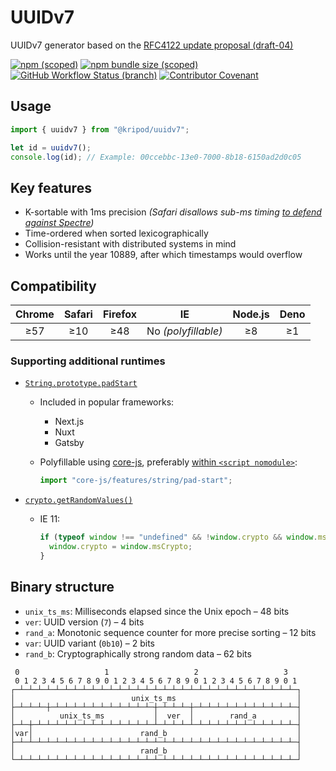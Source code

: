 # UUIDv7

UUIDv7 generator based on the [RFC4122 update proposal (draft-04)](https://www.ietf.org/archive/id/draft-peabody-dispatch-new-uuid-format-04.html)

[![npm (scoped)](https://img.shields.io/npm/v/@kripod/uuidv7)](https://www.npmjs.com/package/@kripod/uuidv7)
[![npm bundle size (scoped)](https://img.shields.io/bundlephobia/minzip/@kripod/uuidv7)](https://bundlephobia.com/package/@kripod/uuidv7)
[![GitHub Workflow Status (branch)](https://img.shields.io/github/workflow/status/kripod/uuidv7/Node.js%20CI/main)](https://github.com/kripod/uuidv7/actions/workflows/node-ci.yaml)
[![Contributor Covenant](https://img.shields.io/badge/Contributor%20Covenant-2.1-4baaaa.svg)](./CODE_OF_CONDUCT.md)

## Usage

```js
import { uuidv7 } from "@kripod/uuidv7";

let id = uuidv7();
console.log(id); // Example: 00ccebbc-13e0-7000-8b18-6150ad2d0c05
```

## Key features

- K-sortable with 1ms precision _(Safari disallows sub-ms timing [to defend against Spectre](https://webkit.org/blog/8048/what-spectre-and-meltdown-mean-for-webkit/))_
- Time-ordered when sorted lexicographically
- Collision-resistant with distributed systems in mind
- Works until the year 10889, after which timestamps would overflow

## Compatibility

| Chrome | Safari | Firefox |         IE          | Node.js | Deno |
| :----: | :----: | :-----: | :-----------------: | :-----: | :--: |
|  ≥57   |  ≥10   |   ≥48   | No _(polyfillable)_ |   ≥8    |  ≥1  |

### Supporting additional runtimes

- [`String.prototype.padStart`](https://caniuse.com/pad-start-end)

  - Included in popular frameworks:

    - Next.js
    - Nuxt
    - Gatsby

  - Polyfillable using [core-js](https://github.com/zloirock/core-js), preferably [within `<script nomodule>`](https://3perf.com/blog/polyfills/#modulenomodule):

    ```js
    import "core-js/features/string/pad-start";
    ```

- [`crypto.getRandomValues()`](https://caniuse.com/getrandomvalues)

  - IE 11:

    ```js
    if (typeof window !== "undefined" && !window.crypto && window.msCrypto) {
      window.crypto = window.msCrypto;
    }
    ```

## Binary structure

- `unix_ts_ms`: Milliseconds elapsed since the Unix epoch – 48 bits
- `ver`: UUID version (`7`) – 4 bits
- `rand_a`: Monotonic sequence counter for more precise sorting – 12 bits
- `var`: UUID variant (`0b10`) – 2 bits
- `rand_b`: Cryptographically strong random data – 62 bits

<div aria-hidden="true">

```
 0                   1                   2                   3
 0 1 2 3 4 5 6 7 8 9 0 1 2 3 4 5 6 7 8 9 0 1 2 3 4 5 6 7 8 9 0 1
┌─┴─┴─┴─┴─┴─┴─┴─┴─┴─┴─┴─┴─┴─┴─┴─┴─┴─┴─┴─┴─┴─┴─┴─┴─┴─┴─┴─┴─┴─┴─┴─┐
│                          unix_ts_ms                           │
├─┴─┴─┴─┼─┴─┴─┴─┴─┴─┴─┴─┴─┴─┴─┴─┼─┴─┴─┴─┼─┴─┴─┴─┴─┴─┴─┴─┴─┴─┴─┴─┤
│          unix_ts_ms           │  ver  │        rand_a         │
├─┴─┼─┴─┴─┴─┴─┴─┴─┴─┴─┴─┴─┴─┴─┴─┴─┴─┴─┴─┴─┴─┴─┴─┴─┴─┴─┴─┴─┴─┴─┴─┤
│var│                        rand_b                             │
├─┴─┴─┴─┴─┴─┴─┴─┴─┴─┴─┴─┴─┴─┴─┴─┴─┴─┴─┴─┴─┴─┴─┴─┴─┴─┴─┴─┴─┴─┴─┴─┤
│                            rand_b                             │
└─┴─┴─┴─┴─┴─┴─┴─┴─┴─┴─┴─┴─┴─┴─┴─┴─┴─┴─┴─┴─┴─┴─┴─┴─┴─┴─┴─┴─┴─┴─┴─┘
```

</div>
